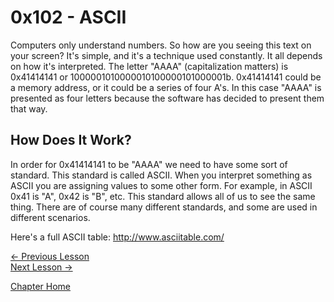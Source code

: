 # 0x102 - ASCII
Computers only understand numbers. So how are you seeing this text on your screen? It's simple, and it's a technique used constantly. It all depends on how it's interpreted. The letter "AAAA" (capitalization matters) is 0x41414141 or 1000001010000010100000101000001b. 0x41414141 could be a memory address, or it could be a series of four A's. In this case "AAAA" is presented as four letters because the software has decided to present them that way.

## How Does It Work?
In order for 0x41414141 to be "AAAA" we need to have some sort of standard. This standard is called ASCII. When you interpret something as ASCII you are assigning values to some other form. For example, in ASCII 0x41 is "A", 0x42 is "B", etc. This standard allows all of us to see the same thing. There are of course many different standards, and some are used in different scenarios.

Here's a full ASCII table: http://www.asciitable.com/

[<- Previous Lesson](0x101-NumberSystems.md)  
[Next Lesson ->](0x103-BitsAndBytes.md)  


[Chapter Home](0x100-BinaryBasics.md)  

